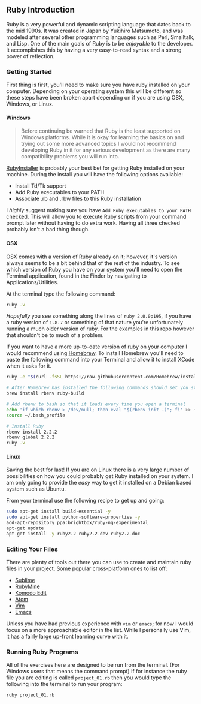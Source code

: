 ## Ruby Introduction

Ruby is a very powerful and dynamic scripting language that dates back to the
mid 1990s.  It was created in Japan by Yukihiro Matsumoto, and was modeled after
several other programming languages such as Perl, Smalltalk, and Lisp.  One of
the main goals of Ruby is to be *enjoyable* to the developer.  It accomplishes
this by having a very easy-to-read syntax and a strong power of reflection.

### Getting Started

First thing is first, you'll need to make sure you have ruby installed on your
computer.  Depending on your operating system this will be different so these
steps have been broken apart depending on if you are using OSX, Windows, or
Linux.

#### Windows

> Before continuing be warned that Ruby is the least supported on Windows
> platforms.  While it is okay for learning the basics on and trying out some more
> advanced topics I would not recommend developing Ruby in it for any serious
> development as there are many compatibility problems you will run into.

[RubyInstaller](http://rubyinstaller.org/) is probably your best bet for getting
Ruby installed on your machine.  During the install you will have the following
options available:

  * Install Td/Tk support
  * Add Ruby executables to your PATH
  * Associate .rb and .rbw files to this Ruby installation

I *highly* suggest making sure you have `Add Ruby executables to your PATH`
checked.  This will allow you to execute Ruby scripts from your command prompt
later without having to do extra work.  Having all three checked probably isn't
a bad thing though.

#### OSX 

OSX comes with a version of Ruby already on it; however, it's version
always seems to be a bit behind that of the rest of the industry.  To see which
version of Ruby you have on your system you'll need to open the Terminal
application, found in the Finder by navigating to Applications/Utilities.

At the terminal type the following command:

```bash
ruby -v
```

*Hopefully* you see something along the lines of `ruby 2.0.0p195`, if you have a
ruby version of `1.8.7` or something of that nature you're unfortunately running
a much older version of ruby.  For the examples in this repo however that
shouldn't be to much of a problem.

If you want to have a more up-to-date version of ruby on your computer I would
recommend using [Homebrew](http://brew.sh/).  To install Homebrew you'll need to
paste the following command into your Terminal and allow it to install XCode
when it asks for it.

```bash
ruby -e "$(curl -fsSL https://raw.githubusercontent.com/Homebrew/install/master/install)"

# After Homebrew has installed the following commands should set you strait
brew install rbenv ruby-build

# Add rbenv to bash so that it loads every time you open a terminal
echo 'if which rbenv > /dev/null; then eval "$(rbenv init -)"; fi' >> ~/.bash_profile
source ~/.bash_profile

# Install Ruby
rbenv install 2.2.2
rbenv global 2.2.2
ruby -v
```

#### Linux

Saving the best for last!  If you are on Linux there is a very large number of
possibilities on how you could probably get Ruby installed on your system.  I am
only going to provide the _easy_ way to get it installed on a Debian based
system such as Ubuntu.

From your terminal use the following recipe to get up and going:

```bash
sudo apt-get install build-essential -y
sudo apt-get install python-software-properties -y
add-apt-repository ppa:brightbox/ruby-ng-experimental
apt-get update
apt-get install -y ruby2.2 ruby2.2-dev ruby2.2-doc
```

### Editing Your Files

There are plenty of tools out there you can use to create and maintain ruby
files in your project.  Some popular cross-platform ones to list off:

  * [Sublime](http://www.sublimetext.com/)
  * [RubyMine](https://www.jetbrains.com/ruby/)
  * [Komodo Edit](http://komodoide.com/komodo-edit/)
  * [Atom](https://atom.io/)
  * [Vim](http://www.vim.org/)
  * [Emacs](http://www.gnu.org/software/emacs/)

Unless you have had previous experience with `vim` or `emacs`; for now I would
focus on a more approachable editor in the list.  While I personally use Vim, it
has a fairly large up-front learning curve with it.

### Running Ruby Programs

All of the exercises here are designed to be run from the terminal. (For Windows
users that means the command prompt)  If for instance the ruby file you are
editing is called `project_01.rb` then you would type the following into the
terminal to run your program:

```bash
ruby project_01.rb
```


